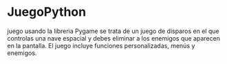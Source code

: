 # JuegoPython
juego usando la libreria Pygame
se trata de un juego de disparos en el que controlas una nave espacial y debes eliminar a los enemigos que aparecen en la pantalla. El juego incluye funciones personalizadas, menús y enemigos.
